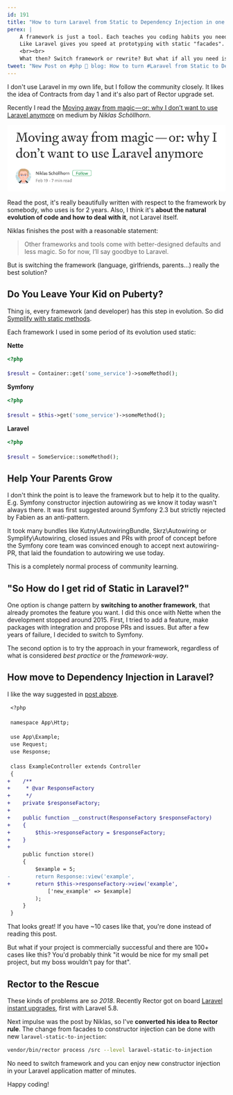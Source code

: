 ```yaml
---
id: 191
title: "How to turn Laravel from Static to Dependency Injection in one Day"
perex: |
    A framework is just a tool. Each teaches you coding habits you need to use them effectively.
    Like Laravel gives you speed at prototyping with static "facades". But the applications grows, so does the team, so does your skill and **you start to prefer constructor injection**.
    <br><br>
    What then? Switch framework or rewrite? But what if all you need is to **switch single pattern**?
tweet: "New Post on #php 🐘 blog: How to turn #Laravel from Static to Dependency Injection in one Day"
---
```


I don't use Laravel in my own life, but I follow the community closely. It likes the idea of Contracts from day 1 and it's also part of Rector upgrade set.

Recently I read the [Moving away from magic — or: why I don’t want to use Laravel anymore](https://medium.freecodecamp.org/moving-away-from-magic-or-why-i-dont-want-to-use-laravel-anymore-2ce098c979bd) on medium by *Niklas Schöllhorn*.

<a href="https://medium.freecodecamp.org/moving-away-from-magic-or-why-i-dont-want-to-use-laravel-anymore-2ce098c979bd">
    <img src="/assets/images/posts/2019/laravel/best-seller.png" class="img-thumbnail">
</a>

Read the post, it's really beautifully written with respect to the framework by somebody, who uses is for 2 years. Also, I think it's **about the natural evolution of code and how to deal with it**, not Laravel itself.

Niklas finishes the post with a reasonable statement:

> Other frameworks and tools come with better-designed defaults and less magic. So for now, I’ll say goodbye to Laravel.

But is switching the framework (language, girlfriends, parents...) really the best solution?

## Do You Leave Your Kid on Puberty?

Thing is, every framework (and developer) has this step in evolution. So did [Symplify with static methods](/blog/2018/04/26/how-i-got-into-static-trap-and-made-fool-of-myself/).

Each framework I used in some period of its evolution used static:

**Nette**

```php
<?php

$result = Container::get('some_service')->someMethod();
```

**Symfony**

```php
<?php

$result = $this->get('some_service')->someMethod();
```

**Laravel**

```php
<?php

$result = SomeService::someMethod();
```

## Help Your Parents Grow

I don't think the point is to leave the framework but to help it to the quality. E.g. Symfony constructor injection autowiring as we know it today wasn't always there. It was first suggested around Symfony 2.3 but strictly rejected by Fabien as an anti-pattern.

It took many bundles like Kutny\AutowiringBundle, Skrz\Autowiring or Symplify\Autowiring, closed issues and PRs with proof of concept before the Symfony core team was convinced enough to accept next autowiring-PR, that laid the foundation to autowiring we use today.

This is a completely normal process of community learning.

## "So How do I get rid of Static in Laravel?"

One option is change pattern by **switching to another framework**, that already promotes the feature you want. I did this once with Nette when the development stopped around 2015. First, I tried to add a feature, make packages with integration and propose PRs and issues. But after a few years of failure, I decided to switch to Symfony.

The second option is to try the approach in your framework, regardless of what is considered *best practice* or the *framework-way*.

## How move to Dependency Injection in Laravel?

I like the way suggested in [post above](https://medium.freecodecamp.org/moving-away-from-magic-or-why-i-dont-want-to-use-laravel-anymore-2ce098c979bd).

```diff
 <?php

 namespace App\Http;

 use App\Example;
 use Request;
 use Response;

 class ExampleController extends Controller
 {
+    /**
+     * @var ResponseFactory
+     */
+    private $responseFactory;
+
+    public function __construct(ResponseFactory $responseFactory)
+    {
+        $this->responseFactory = $responseFactory;
+    }
+
     public function store()
     {
         $example = 5;
-        return Response::view('example',
+        return $this->responseFactory->view('example',
             ['new_example' => $example]
         );
     }
 }
```

That looks great! If you have ~10 cases like that, you're done instead of reading this post.

But what if your project is commercially successful and there are 100+ cases like this? You'd probably think "it would be nice for my small pet project, but my boss wouldn't pay for that".

## Rector to the Rescue

These kinds of problems are *so 2018*. Recently Rector got on board [Laravel instant upgrades](https://github.com/rectorphp/rector/pulls?utf8=%E2%9C%93&q=laravel), first with Laravel 5.8.

Next impulse was the post by Niklas, so I've **converted his idea to Rector rule**. The change from facades to constructor injection can be done with new `laravel-static-to-injection`:

```bash
vendor/bin/rector process /src --level laravel-static-to-injection
```

No need to switch framework and you can enjoy new constructor injection in your Laravel application matter of minutes.

Happy coding!
